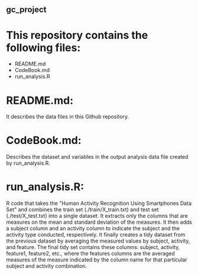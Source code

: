 ## gc_project
This repository contains the following files:
=============================================
- README.md
- CodeBook.md
- run_analysis.R


README.md:
==========
It describes the data files in this Github repository.

CodeBook.md:
============
Describes the dataset and variables in the output analysis data file created by run_analysis.R.

run_analysis.R:
===============
R code that takes the "Human Activity Recognition Using Smartphones Data Set" and combines the train set (./train/X_train.txt) and test set (./test/X_test.txt) into a single dataset. It extracts only the columns that are measures on the mean and standard deviation of the measures. It then adds a subject column and an activity column to indicate the subject and the activity type conducted, respectively. It finally creates a tidy dataset from the previous dataset by averaging the measured values by subject, activity, and feature. The final tidy set contains these columns: subject, activity, feature1, feature2, etc., where the features columns are the averaged measures of the measure indicated by the column name for that particular subject and activity combination.

